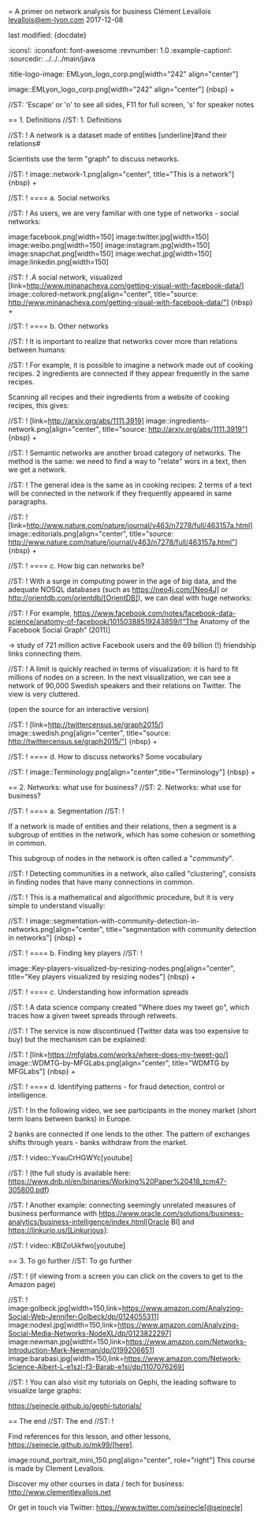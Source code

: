 = A primer on network analysis for business
Clément Levallois <levallois@em-lyon.com>
2017-12-08

last modified: {docdate}

:icons!:
:iconsfont:   font-awesome
:revnumber: 1.0
:example-caption!:
:sourcedir: ../../../main/java

:title-logo-image: EMLyon_logo_corp.png[width="242" align="center"]

image::EMLyon_logo_corp.png[width="242" align="center"]
{nbsp} +

//ST: 'Escape' or 'o' to see all sides, F11 for full screen, 's' for speaker notes


== 1. Definitions
//ST: 1. Definitions

//ST: !
A network is a dataset made of entities [underline]#and their relations#

Scientists use the term "graph" to discuss networks.

//ST: !
image::network-1.png[align="center", title="This is a network"]
{nbsp} +

//ST: !
==== a. Social networks

//ST: !
As users, we are very familiar with one type of networks - social networks:

image:facebook.png[width=150]
image:twitter.jpg[width=150]
image:weibo.png[width=150]
image:instagram.jpg[width=150]
image:snapchat.png[width=150]
image:wechat.jpg[width=150]
image:linkedin.png[width=150]

//ST: !
.A social network, visualized
[link=http://www.minanacheva.com/getting-visual-with-facebook-data/]
image::colored-network.png[align="center", title="source: http://www.minanacheva.com/getting-visual-with-facebook-data/"]
{nbsp} +


//ST: !
==== b. Other networks

//ST: !
It is important to realize that networks cover more than relations between humans:

//ST: !
For example, it is possible to imagine a network made out of cooking recipes.
2 ingredients are connected if they appear frequently in the same recipes.

Scanning all recipes and their ingredients from a website of cooking recipes, this gives:

//ST: !
[link=http://arxiv.org/abs/1111.3919]
image::ingredients-network.png[align="center", title="source: http://arxiv.org/abs/1111.3919"]
{nbsp} +

//ST: !
Semantic networks are another broad category of networks.
The method is the same: we need to find a way to "relate" wors in a text, then we get a network.

//ST: !
The general idea is the same as in cooking recipes: 2 terms of a text will be connected in the network if they frequently appeared in same paragraphs.

//ST: !
[link=http://www.nature.com/nature/journal/v463/n7278/full/463157a.html]
image::editorials.png[align="center", title="source: http://www.nature.com/nature/journal/v463/n7278/full/463157a.html"]
{nbsp} +

//ST: !
==== c. How big can networks be?

//ST: !
With a surge in computing power in the age of big data, and the adequate NOSQL databases (such as https://neo4j.com/[Neo4J] or http://orientdb.com/orientdb/[OrientDB]), we can deal with huge networks:

//ST: !
For example, https://www.facebook.com/notes/facebook-data-science/anatomy-of-facebook/10150388519243859/[“The Anatomy of the Facebook Social Graph” (2011)]

-> study of 721 million active Facebook users and the 69 billion (!) friendship links connecting them.

//ST: !
A limit is quickly reached in terms of visualization: it is hard to fit millions of nodes on a screen.
In the next visualization, we can see a network of 90,000 Swedish speakers and their relations on Twitter. The view is very cluttered.

(open the source for an interactive version)

//ST: !
[link=http://twittercensus.se/graph2015/]
image::swedish.png[align="center", title="source: http://twittercensus.se/graph2015/"]
{nbsp} +


//ST: !
==== d. How to discuss networks? Some vocabulary

//ST: !
image::Terminology.png[align="center",title="Terminology"]
{nbsp} +

== 2. Networks: what use for business?
//ST: 2. Networks: what use for business?

//ST: !
==== a. Segmentation
//ST: !

If a network is made of entities and their relations, then a segment is a subgroup of entities in the network, which has some cohesion or something in common.

This subgroup of nodes in the network is often called a "*community*".

//ST: !
Detecting communities in a network, also called "clustering", consists in finding nodes that have many connections in common.

//ST: !
This is a mathematical and algorithmic procedure, but it is very simple to understand visually:

//ST: !
image::segmentation-with-community-detection-in-networks.png[align="center", title="segmentation with community detection in networks"]
{nbsp} +

//ST: !
==== b. Finding key players
//ST: !

image::Key-players-visualized-by-resizing-nodes.png[align="center", title="Key players visualized by resizing nodes"]
{nbsp} +

//ST: !
==== c. Understanding how information spreads

//ST: !
A data science company created "Where does my tweet go", which traces how a given tweet spreads through retweets.

//ST: !
The service is now discontinued (Twitter data was too expensive to buy) but the mechanism can be explained:

//ST: !
[link=https://mfglabs.com/works/where-does-my-tweet-go/]
image::WDMTG-by-MFGLabs.png[align="center", title="WDMTG by MFGLabs"]
{nbsp} +


//ST: !
==== d. Identifying patterns - for fraud detection, control or intelligence.

//ST: !
In the following video, we see participants in the money market (short term loans between banks) in Europe.

2 banks are connected if one lends to the other. The pattern of exchanges shifts through years - banks withdraw from the market.

//ST: !
video::YvauCrHGWYc[youtube]

//ST: !
(the full study is available here: https://www.dnb.nl/en/binaries/Working%20Paper%20418_tcm47-305800.pdf)


//ST: !
Another example: connecting seemingly unrelated measures of business performance with https://www.oracle.com/solutions/business-analytics/business-intelligence/index.html[Oracle BI] and https://linkurio.us/[Linkurious]:

//ST: !
video::KBIZoUikfwo[youtube]


== 3. To go further
//ST: To go further

//ST: !
(if viewing from a screen you can click on the covers to get to the Amazon page)

//ST: !
image:golbeck.jpg[width=150,link=https://www.amazon.com/Analyzing-Social-Web-Jennifer-Golbeck/dp/0124055311]
image:nodexl.jpg[width=150,link=https://www.amazon.com/Analyzing-Social-Media-Networks-NodeXL/dp/0123822297]
image:newman.jpg[widtht=150,link=https://www.amazon.com/Networks-Introduction-Mark-Newman/dp/0199206651]
image:barabasi.jpg[width=150,link=https://www.amazon.com/Network-Science-Albert-L-e1szl-f3-Barab-e1si/dp/1107076269]


//ST: !
You can also visit my tutorials on Gephi, the leading software to visualize large graphs:

https://seinecle.github.io/gephi-tutorials/

== The end
//ST: The end
//ST: !

Find references for this lesson, and other lessons, https://seinecle.github.io/mk99/[here].

image:round_portrait_mini_150.png[align="center", role="right"]
This course is made by Clement Levallois.

Discover my other courses in data / tech for business: http://www.clementlevallois.net

Or get in touch via Twitter: https://www.twitter.com/seinecle[@seinecle]
